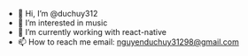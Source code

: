 - 👋 Hi, I’m @duchuy312
- 👀 I’m interested in music
- 🌱 I’m currently working with react-native
- 📫 How to reach me email: nguyenduchuy31298@gmail.com

<!---
duchuy312/duchuy312 is a ✨ special ✨ repository because its `README.md` (this file) appears on your GitHub profile.
You can click the Preview link to take a look at your changes.
--->
